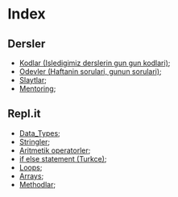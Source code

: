 # Index
## Dersler
- [Kodlar (Isledigimiz derslerin gun gun kodlari)](https://github.com/iskmetin/JavaKursu/tree/master/src/Gunler "Gunler");
- [Odevler (Haftanin sorulari, gunun sorulari)](https://github.com/iskmetin/JavaKursu/tree/master/src/Odevler "Odevler");
- [Slaytlar](https://github.com/iskmetin/JavaKursu/tree/master/src/Slaytlar "Slaytlar");
- [Mentoring](https://github.com/iskmetin/JavaKursu/tree/master/src/Mentoring "Mentoring");
## Repl.it
- [Data_Types](https://github.com/iskmetin/JavaKursu/tree/master/src/replit/datatypes "Data_types");
- [Stringler](https://github.com/iskmetin/JavaKursu/tree/master/src/replit/Stringler "Stringler");
- [Aritmetik operatorler](https://github.com/iskmetin/JavaKursu/tree/master/src/replit/arithmeticOperators "Aritmetik_operatorler");
- [if else statement (Turkce)](https://github.com/iskmetin/JavaKursu/tree/master/src/replit/ifElseStatementTurkce "ifElseStatementTurkce");
- [Loops](https://github.com/iskmetin/JavaKursu/tree/master/src/replit/Loops "Loops");
- [Arrays](https://github.com/iskmetin/JavaKursu/tree/master/src/replit/arrays "Arrays");
- [Methodlar](https://github.com/iskmetin/JavaKursu/tree/master/src/replit/methods "Methodlar");


